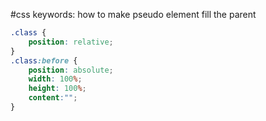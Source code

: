 #css 
keywords:
	how to make pseudo element fill the parent

```css
.class {
	position: relative;  
}
.class:before {
	position: absolute;  
	width: 100%;  
	height: 100%;  
	content:"";  
}
```